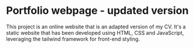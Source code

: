# Portfolio webpage - updated version

This project is an online website that is an adapted version of my CV. It's a static website that has been developed using HTML, CSS and JavaScript, leveraging the tailwind framework for front-end styling.
